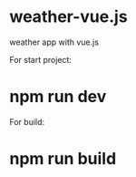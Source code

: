 # weather-vue.js
weather app with vue.js


For start project:
  # npm run dev
For build:
  # npm run build
  
  
